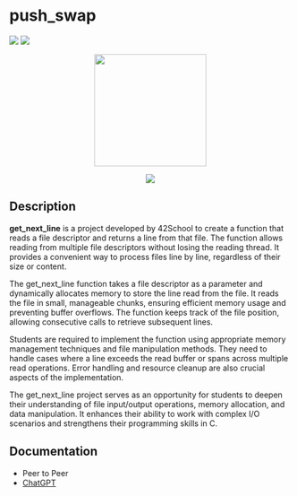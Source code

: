 # push_swap

![](https://img.shields.io/badge/Language-C-blue)
![](https://img.shields.io/badge/School-42-black)

<p align=center>
  <img width="200" height="200" src="https://github.com/byaliego/42-project-badges/blob/main/badges/get_next_linem.png"/>
</p>
<p align="center">
 <img src="https://img.shields.io/badge/Puntuation-125%2F100-brightgreen">
</p>

## Description

**get_next_line** is a project developed by 42School to create a function that reads a file descriptor and returns a line from that file. The function allows reading from multiple file descriptors without losing the reading thread. It provides a convenient way to process files line by line, regardless of their size or content.

The get_next_line function takes a file descriptor as a parameter and dynamically allocates memory to store the line read from the file. It reads the file in small, manageable chunks, ensuring efficient memory usage and preventing buffer overflows. The function keeps track of the file position, allowing consecutive calls to retrieve subsequent lines.

Students are required to implement the function using appropriate memory management techniques and file manipulation methods. They need to handle cases where a line exceeds the read buffer or spans across multiple read operations. Error handling and resource cleanup are also crucial aspects of the implementation.

The get_next_line project serves as an opportunity for students to deepen their understanding of file input/output operations, memory allocation, and data manipulation. It enhances their ability to work with complex I/O scenarios and strengthens their programming skills in C.

## Documentation

* Peer to Peer
* [ChatGPT](https://chat.openai.com/)
